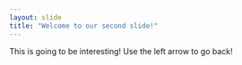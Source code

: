 ```yaml
---
layout: slide
title: "Welcome to our second slide!"
---
```

This is going to be interesting!
Use the left arrow to go back!
